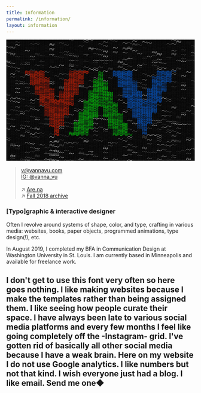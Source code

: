 ```yaml
---
title: Information
permalink: /information/
layout: information
---
```


![](/images/portrait.jpg)

> [v@vannavu.com](mailto:v@vannavu.com)   
[IG: @vanna_vu](https://www.instagram.com/vanna_vu/)  
&nbsp;  
↗ [Are.na](https://www.are.na/vanna-vu/blocks?sort=UPDATED_AT)  
↗ [Fall 2018 archive](https://vannavu.com/referencerepository/)  

### [Typo]graphic & interactive&nbsp;designer

Often I revolve around systems of shape, color, and type, crafting in various media: websites, books, paper objects, programmed animations, type design(!), etc.

In August 2019, I completed my BFA in Communication Design at Washington University in St. Louis. I am currently based in Minneapolis and available for freelance work.

## I don't get to use this font very often so here goes nothing. I like making websites because I make the templates rather than being assigned them. I like seeing how people curate their space. I have always been late to various social media platforms and every few months I feel like going completely off the -Instagram- grid. I've gotten rid of basically all other social media because I have a weak brain. Here on my website I do not use Google analytics. I like numbers but not that kind. I wish everyone just had a blog. I like email. Send me one◆
